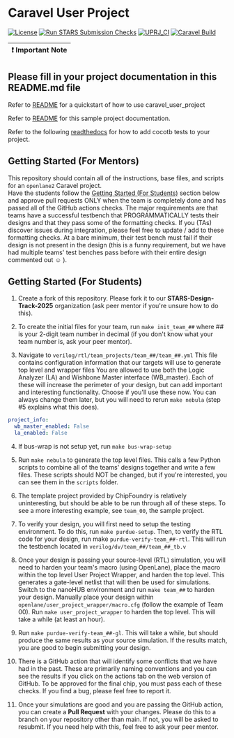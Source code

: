 # Caravel User Project

[![License](https://img.shields.io/badge/License-Apache%202.0-blue.svg)](https://opensource.org/licenses/Apache-2.0) [![Run STARS Submission Checks](https://github.com/STARS-Design-Track-2025/nebula-iii/actions/workflows/stars_submission_checks.yml/badge.svg)](https://github.com/STARS-Design-Track-2025/nebula-iii/actions/workflows/stars_submission_checks.yml) [![UPRJ_CI](https://github.com/efabless/caravel_project_example/actions/workflows/user_project_ci.yml/badge.svg)](https://github.com/efabless/caravel_project_example/actions/workflows/user_project_ci.yml) [![Caravel Build](https://github.com/efabless/caravel_project_example/actions/workflows/caravel_build.yml/badge.svg)](https://github.com/efabless/caravel_project_example/actions/workflows/caravel_build.yml)

| :exclamation: Important Note            |
|-----------------------------------------|

## Please fill in your project documentation in this README.md file 

Refer to [README](docs/source/index.rst#section-quickstart) for a quickstart of how to use caravel_user_project

Refer to [README](docs/source/index.rst) for this sample project documentation. 

Refer to the following [readthedocs](https://caravel-sim-infrastructure.readthedocs.io/en/latest/index.html) for how to add cocotb tests to your project. 

## Getting Started (For Mentors)

This repository should contain all of the instructions, base files, and scripts for an `openlane2` Caravel project.  
Have the students follow the [Getting Started (For Students)](https://github.com/STARS-Design-Track-2025/nebula-iii?tab=readme-ov-file#getting-started-for-students) section below and approve pull requests ONLY when the 
team is completely done and has passed all of the GitHub actions checks. The major requirements are that teams have a successful 
testbench that PROGRAMMATICALLY tests their designs and that they pass some of the formatting checks. If you (TAs) 
discover issues during integration, please feel free to update / add to these formatting checks. At a bare minimum, 
their test bench must fail if their design is not present in the design (this is a funny requirement, but we 
have had multiple teams' test benches pass before with their entire design commented out ☺ ).

## Getting Started (For Students)

1. Create a fork of this repository. Please fork it to our **STARS-Design-Track-2025** organization (ask peer mentor if you're unsure how to do this).

2. To create the initial files for your team, run `make init_team_##` where ## is your 2-digit team number in decimal (if you don't know what your team number is, ask your peer mentor).

3. Navigate to `verilog/rtl/team_projects/team_##/team_##.yml`
This file contains configuration information that our targets will use to generate top level and wrapper files
You are allowed to use both the Logic Analyzer (LA) and Wishbone Master interface (WB_master). Each of these
will increase the perimeter of your design, but can add important and interesting functionality. Choose if you'll use these now. You can always change them later, but you will need to rerun `make nebula` (step #5 explains what this does).

```yaml
project_info:
  wb_master_enabled: False
  la_enabled: False
```

4. If bus-wrap is not setup yet, run `make bus-wrap-setup`

5. Run `make nebula` to generate the top level files. This calls a few Python scripts to combine all of the
teams' designs together and write a few files. These scripts should NOT be changed, but if you're interested,
you can see them in the `scripts` folder.

6. The template project provided by ChipFoundry is relatively uninteresting, but should be able to be run through all of these steps.
To see a more interesting example, see `team_00`, the sample project.

7. To verify your design, you will first need to setup the testing environment. To do this, run `make purdue-setup`. Then, to verify the RTL code for your design, run make `purdue-verify-team_##-rtl`.  This will run the testbench located in `verilog/dv/team_##/team_##_tb.v`

8. Once your design is passing your source-level (RTL) simulation, you will need to harden your team's macro (using OpenLane), place the macro within the top level User Project Wrapper, and harden the top level. This generates a gate-level netlist that will then be used for simulations. Switch to the nanoHUB environment and run `make team_##` to harden your design. Manually place your design within `openlane/user_project_wrapper/macro.cfg` (follow the example of Team 00). Run `make user_project_wrapper` to harden the top level. This will take a while (at least an hour).

9. Run `make purdue-verify-team_##-gl`. This will take a while, but should produce the same results as your source simulation. If the results match, you are good to begin submitting your design.

10. There is a GitHub action that will identify some conflicts that we have had in the past. These are primarily naming conventions and you can see the results if you click on the actions tab on the web version of GitHub. To be approved for the final chip, you must pass each of these checks. If you find a bug, please feel free to report it.

11. Once your simulations are good and you are passing the GitHub action, you can create a **Pull Request** with your changes. Please do this to a branch on your repository other than main. If not, you will be asked to resubmit. If you need help with this, feel free to ask your peer mentor.
